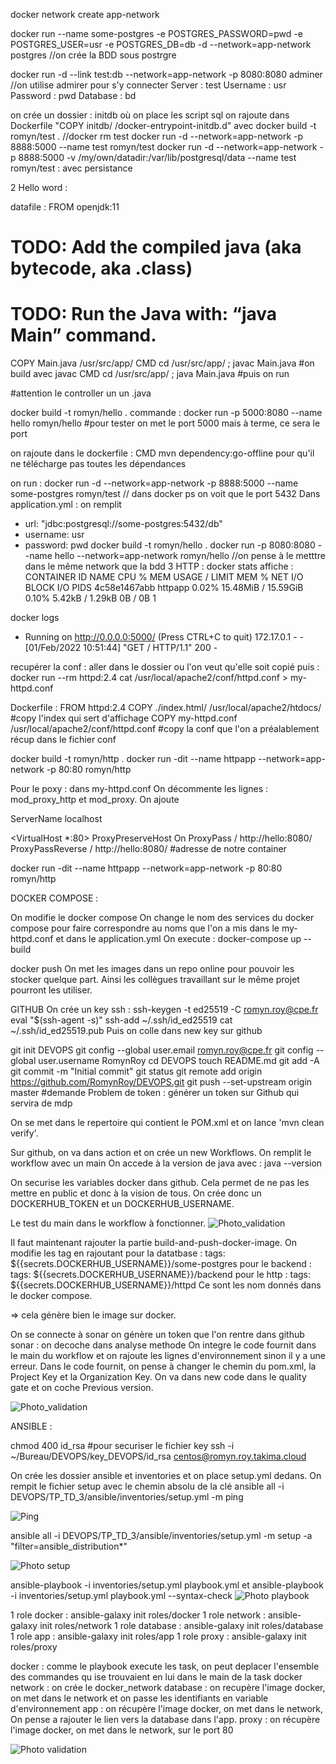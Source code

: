 docker network create app-network

docker run --name some-postgres -e POSTGRES_PASSWORD=pwd -e POSTGRES_USER=usr -e POSTGRES_DB=db -d --network=app-network postgres //on crée la BDD sous postrgre

docker run -d --link test:db --network=app-network -p 8080:8080 adminer //on utilise admirer pour s'y connecter
Server	: test
Username : usr
Password : pwd
Database : bd

on crée un dossier : initdb où on place les script sql
on rajoute dans Dockerfile "COPY initdb/ /docker-entrypoint-initdb.d" avec 
docker build -t romyn/test . //docker rm test
docker run -d --network=app-network -p 8888:5000 --name test romyn/test
docker run -d --network=app-network -p 8888:5000 -v /my/own/datadir:/var/lib/postgresql/data --name test romyn/test : avec persistance


2 Hello word :

datafile : 
FROM openjdk:11
# TODO: Add the compiled java (aka bytecode, aka .class)
# TODO: Run the Java with: “java Main” command.
COPY Main.java /usr/src/app/ 
CMD cd /usr/src/app/ ; javac Main.java  #on build avec javac
CMD cd /usr/src/app/ ; java Main.java #puis on run

#attention le controller un un .java

docker build -t romyn/hello .
commande : docker run  -p 5000:8080 --name hello romyn/hello #pour tester on met le port 5000 mais à terme, ce sera le port 

on rajoute dans le dockerfile : CMD mvn dependency:go-offline pour qu'il ne télécharge pas toutes les dépendances


on run : docker run -d --network=app-network -p 8888:5000 --name some-postgres romyn/test // dans docker ps on voit que le port 5432
Dans application.yml : on remplit 
- url: "jdbc:postgresql://some-postgres:5432/db"
- username: usr
- password: pwd
docker build -t romyn/hello .
docker run  -p 8080:8080 --name hello --network=app-network romyn/hello //on pense à le metttre dans le même network que la bdd
3 HTTP :
docker stats affiche : 
CONTAINER ID   NAME      CPU %     MEM USAGE / LIMIT     MEM %     NET I/O           BLOCK I/O   PIDS
4c58e1467abb   httpapp   0.02%     15.48MiB / 15.59GiB   0.10%     5.42kB / 1.29kB   0B / 0B     1



docker logs
 * Running on http://0.0.0.0:5000/ (Press CTRL+C to quit)
172.17.0.1 - - [01/Feb/2022 10:51:44] "GET / HTTP/1.1" 200 -

recupérer la conf : aller dans le dossier ou l'on veut qu'elle soit copié puis : docker run --rm httpd:2.4 cat /usr/local/apache2/conf/httpd.conf > my-httpd.conf

Dockerfile :
FROM httpd:2.4
COPY ./index.html/ /usr/local/apache2/htdocs/ #copy l'index qui sert d'affichage
COPY my-httpd.conf /usr/local/apache2/conf/httpd.conf #copy la conf que l'on a préalablement récup dans le fichier conf

docker build -t romyn/http .
docker run -dit --name httpapp --network=app-network -p 80:80 romyn/http


Pour le poxy : dans my-httpd.conf
On décommente les lignes : mod_proxy_http et mod_proxy.
On ajoute  

ServerName localhost

<VirtualHost *:80>
ProxyPreserveHost On
ProxyPass / http://hello:8080/
ProxyPassReverse / http://hello:8080/ #adresse de notre container
</VirtualHost>

docker run -dit --name httpapp --network=app-network -p 80:80 romyn/http

DOCKER COMPOSE :


On modifie le docker compose
On change le nom des services du docker compose pour faire correspondre au noms que l'on a mis dans le my-httpd.conf et dans le application.yml
On execute : docker-compose up --build

docker push
On met les images dans un repo online pour pouvoir les stocker quelque part. Ainsi les collègues travaillant sur le même projet pourront les utiliser.





GITHUB
On crée un key ssh :
ssh-keygen -t ed25519 -C romyn.roy@cpe.fr
eval "$(ssh-agent -s)"
ssh-add ~/.ssh/id_ed25519
cat ~/.ssh/id_ed25519.pub
Puis on colle dans new key sur github

git init DEVOPS
git config --global user.email romyn.roy@cpe.fr
git config --global user.username RomynRoy
cd DEVOPS
touch README.md
git add -A
git commit -m "Initial commit"
git status
git remote add origin https://github.com/RomynRoy/DEVOPS.git
git push --set-upstream origin master #demande
Problem de token : générer un token sur Github qui servira de mdp

On se met dans le repertoire qui contient le POM.xml et on lance 'mvn clean verify'.

Sur github, on va dans action et on crée un new Workflows.
On remplit le workflow avec un main
On accede à la version de java avec : java --version


On securise les variables docker dans github. Cela permet de ne pas les mettre en public et donc à la vision de tous.
On crée donc un DOCKERHUB_TOKEN et un DOCKERHUB_USERNAME.

Le test du main dans le workflow à fonctionner.
![Photo_validation](https://github.com/RomynRoy/DEVOPS/tree/master/img/docker.png.png?raw=true)

Il faut maintenant rajouter  la partie build-and-push-docker-image.
On modifie les tag en rajoutant pour la datatbase : tags: ${{secrets.DOCKERHUB_USERNAME}}/some-postgres
pour le backend : tags: ${{secrets.DOCKERHUB_USERNAME}}/backend
pour le http :  tags: ${{secrets.DOCKERHUB_USERNAME}}/httpd 
Ce sont les nom donnés dans le docker compose.

=> cela génère bien le image sur docker.

On se connecte à sonar
on génère un token que l'on rentre dans github
sonar : on decoche dans analyse methode
On integre le code fournit dans le main du workflow et on rajoute les lignes d'environnement sinon il y a une erreur.
Dans le code fournit, on pense à changer le chemin du pom.xml, la Project Key et la Organization Key.
On va dans new code dans le quality gate et on coche Previous version.

![Photo_validation](https://github.com/RomynRoy/DEVOPS/tree/master/img/sonar_passed.png?raw=true)

ANSIBLE :

chmod 400 id_rsa #pour securiser le fichier key
ssh -i ~/Bureau/DEVOPS/key_DEVOPS/id_rsa centos@romyn.roy.takima.cloud

On crée les dossier ansible et inventories et on place setup.yml dedans.
On rempit le fichier setup avec le chemin absolu de la clé
ansible all -i DEVOPS/TP_TD_3/ansible/inventories/setup.yml -m ping

![Ping](https://github.com/RomynRoy/DEVOPS/tree/master/img/ping.png?raw=true)

ansible all -i DEVOPS/TP_TD_3/ansible/inventories/setup.yml -m setup -a "filter=ansible_distribution*"

![Photo setup](https://github.com/RomynRoy/DEVOPS/tree/master/img/ping2.png?raw=true)

ansible-playbook -i inventories/setup.yml playbook.yml
et  ansible-playbook -i inventories/setup.yml playbook.yml --syntax-check
![Photo playbook](https://github.com/RomynRoy/DEVOPS/tree/master/img/playbook.png?raw=true)


1 role docker : ansible-galaxy init roles/docker
1 role network : ansible-galaxy init roles/network
1 role database : ansible-galaxy init roles/database
1 role app  :  ansible-galaxy init roles/app
1 role proxy : ansible-galaxy init roles/proxy

docker : comme le playbook execute les task, on peut deplacer l'ensemble des commandes qu ise trouvaient en lui dans le main de la task docker
network : on crée le docker_network
database : on recupère l'image docker, on met dans le network et on passe les identifiants en variable d'environnement
app : on récupère l'image docker, on met dans le network, On pense a rajouter le lien vers la database dans l'app.
proxy :  on récupère l'image docker, on met dans le network, sur le port 80 

![Photo validation](https://github.com/RomynRoy/DEVOPS/tree/master/img/takima.png?raw=true)